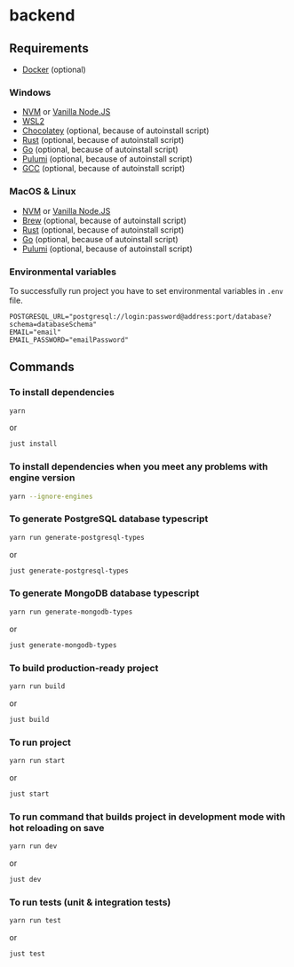 # backend

## Requirements

- [Docker](https://www.docker.com/) (optional)

### Windows

- [NVM](https://github.com/coreybutler/nvm-windows) or [Vanilla Node.JS](https://nodejs.dev/en/)
- [WSL2](https://learn.microsoft.com/en-us/windows/wsl/install)
- [Chocolatey](https://chocolatey.org/) (optional, because of autoinstall script)
- [Rust](https://www.rust-lang.org/tools/install) (optional, because of autoinstall script)
- [Go](https://community.chocolatey.org/packages/golang) (optional, because of autoinstall script)
- [Pulumi](https://community.chocolatey.org/packages/pulumi) (optional, because of autoinstall script)
- [GCC](https://community.chocolatey.org/packages/mingw) (optional, because of autoinstall script)

### MacOS & Linux

- [NVM](https://github.com/nvm-sh/nvm) or [Vanilla Node.JS](https://nodejs.dev/en/)
- [Brew](https://brew.sh/) (optional, because of autoinstall script)
- [Rust](https://formulae.brew.sh/formula/rustup-init) (optional, because of autoinstall script)
- [Go](https://formulae.brew.sh/formula/go) (optional, because of autoinstall script)
- [Pulumi](https://formulae.brew.sh/formula/pulumi) (optional, because of autoinstall script)

### Environmental variables

To successfully run project you have to set environmental variables in `.env` file.

```env
POSTGRESQL_URL="postgresql://login:password@address:port/database?schema=databaseSchema"
EMAIL="email"
EMAIL_PASSWORD="emailPassword"
```

## Commands

### To install dependencies

```sh
yarn
```

or

```sh
just install
```

### To install dependencies when you meet any problems with engine version

```sh
yarn --ignore-engines
```

### To generate PostgreSQL database typescript

```sh
yarn run generate-postgresql-types
```

or

```sh
just generate-postgresql-types
```

### To generate MongoDB database typescript

```sh
yarn run generate-mongodb-types
```

or

```sh
just generate-mongodb-types
```

### To build production-ready project

```sh
yarn run build
```

or

```sh
just build
```

### To run project

```sh
yarn run start
```

or

```sh
just start
```

### To run command that builds project in development mode with hot reloading on save

```sh
yarn run dev
```

or

```sh
just dev
```

### To run tests (unit & integration tests)

```sh
yarn run test
```

or

```sh
just test
```
